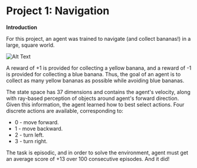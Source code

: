 # Project 1: Navigation

**Introduction**

For this project, an agent was trained to navigate (and collect bananas!) in a large, square world.

![Alt Text](https://github.com/manoj-aryal/Deep-Reinforcement-Learning-Nanodegree/blob/master/Navigation-DeepQN/project1.gif)

A reward of +1 is provided for collecting a yellow banana, and a reward of -1 is provided for collecting a blue banana. Thus, the goal of an agent is to collect as many yellow bananas as possible while avoiding blue bananas.

The state space has 37 dimensions and contains the agent's velocity, along with ray-based perception of objects around agent's forward direction. Given this information, the agent learned how to best select actions. Four discrete actions are available, corresponding to:

- 0 - move forward.
- 1 - move backward.
- 2 - turn left.
- 3 - turn right.

The task is episodic, and in order to solve the environment, agent must get an average score of +13 over 100 consecutive episodes. And it did!
